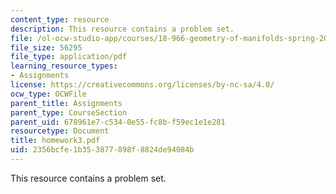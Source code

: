 ```yaml
---
content_type: resource
description: This resource contains a problem set.
file: /ol-ocw-studio-app/courses/18-966-geometry-of-manifolds-spring-2007/2356bcfe1b353877898f8824de94084b_homework3.pdf
file_size: 56295
file_type: application/pdf
learning_resource_types:
- Assignments
license: https://creativecommons.org/licenses/by-nc-sa/4.0/
ocw_type: OCWFile
parent_title: Assignments
parent_type: CourseSection
parent_uid: 678961e7-c534-0e55-fc8b-f59ec1e1e281
resourcetype: Document
title: homework3.pdf
uid: 2356bcfe-1b35-3877-898f-8824de94084b
---
```

This resource contains a problem set.